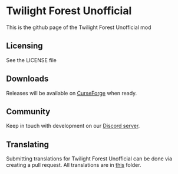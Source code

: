 Twilight Forest Unofficial
==============

This is the github page of the Twilight Forest Unofficial mod

## Licensing
See the LICENSE file

## Downloads
Releases will be available on [CurseForge](https://www.curseforge.com/minecraft/mc-mods/the-twilight-forest-unofficial/files) when ready.

## Community
Keep in touch with development on our [Discord server](https://discord.gg/qySFRKMzkY).

## Translating
Submitting translations for Twilight Forest Unofficial can be done via creating a pull request. All translations are in [this](https://github.com/marlester-dev/twilightforest-fabric-1201/tree/HEAD/src/main/resources/assets/twilightforest/lang) folder.
